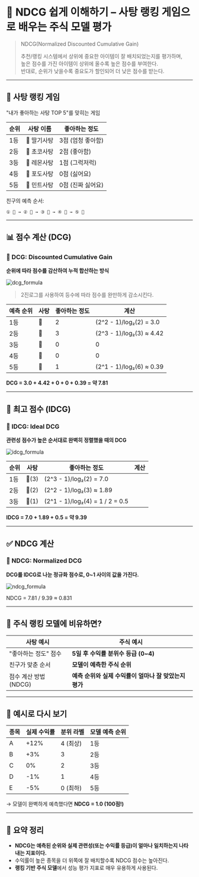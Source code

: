 # 🍭 NDCG 쉽게 이해하기 – 사탕 랭킹 게임으로 배우는 주식 모델 평가
> NDCG(Normalized Discounted Cumulative Gain)
> 
> 추천/랭킹 시스템에서 상위에 중요한 아이템이 잘 배치되었는지를 평가하며,  
> 높은 점수를 가진 아이템이 상위에 올수록 높은 점수를 부여한다.  
> 반대로, 순위가 낮을수록 중요도가 할인되어 더 낮은 점수를 받는다.

---

## 🧒 사탕 랭킹 게임

"내가 좋아하는 사탕 TOP 5"를 맞히는 게임

| 순위 | 사탕 이름 | 좋아하는 정도 |
|------|-----------|----------------|
| 1등 | 🍓 딸기사탕 | 3점 (엄청 좋아함) |
| 2등 | 🍫 초코사탕 | 2점 (좋아함) |
| 3등 | 🍋 레몬사탕 | 1점 (그럭저럭) |
| 4등 | 🍇 포도사탕 | 0점 (싫어요) |
| 5등 | 🍬 민트사탕 | 0점 (진짜 싫어요) |

친구의 예측 순서:
```
① 🍫 → ② 🍓 → ③ 🍇 → ④ 🍬 → ⑤ 🍋
```

---

## 📊 점수 계산 (DCG)

### 🔹 DCG: Discounted Cumulative Gain  
**순위에 따라 점수를 감산하여 누적 합산하는 방식**

![dcg_formula](https://latex.codecogs.com/png.image?\fg{gray}\dpi{100}&space;\text{DCG}_p=\sum_{i=1}^{p}\frac{2^{\text{rel}_i}-1}{\log_2(i+1)})
> 2진로그를 사용하여 등수에 따라 점수를 완만하게 감소시킨다.

| 예측 순위 | 사탕 | 좋아하는 정도 | 계산 |
|-----------|------|----------------|--------|
| 1등       | 🍫   | 2              | (2^2 - 1)/log₂(2) = 3.0 |
| 2등       | 🍓   | 3              | (2^3 - 1)/log₂(3) ≈ 4.42 |
| 3등       | 🍇   | 0              | 0 |
| 4등       | 🍬   | 0              | 0 |
| 5등       | 🍋   | 1              | (2^1 - 1)/log₂(6) ≈ 0.39 |

**DCG = 3.0 + 4.42 + 0 + 0 + 0.39 = 약 7.81**

---

## 🥇 최고 점수 (IDCG)

### 🔹 IDCG: Ideal DCG  
**관련성 점수가 높은 순서대로 완벽히 정렬했을 때의 DCG**

![idcg_formula](https://latex.codecogs.com/png.image?\fg{gray}\dpi{100}&space;\text{IDCG}_p=\text{DCG&space;of&space;ideal&space;ranking})

| 순위 | 사탕 | 좋아하는 정도 | 계산 |
|------|------|----------------|--------|
| 1등  | 🍓(3) | (2^3 - 1)/log₂(2) = 7.0 |
| 2등  | 🍫(2) | (2^2 - 1)/log₂(3) ≈ 1.89 |
| 3등  | 🍋(1) | (2^1 - 1)/log₂(4) = 1 / 2 = 0.5 |

**IDCG = 7.0 + 1.89 + 0.5 = 약 9.39**

---

## ✅ NDCG 계산

### 🔹 NDCG: Normalized DCG  
**DCG를 IDCG로 나눈 정규화 점수로, 0~1 사이의 값을 가진다.**

![ndcg_formula](https://latex.codecogs.com/png.image?\fg{gray}\dpi{100}&space;\text{NDCG}_p=\frac{\text{DCG}_p}{\text{IDCG}_p})

NDCG = 7.81 / 9.39 ≈ 0.831

---

## 🔁 주식 랭킹 모델에 비유하면?

| 사탕 예시 | 주식 예시 |
|-----------|-----------|
| "좋아하는 정도" 점수 | **5일 후 수익률 분위수 등급 (0~4)** |
| 친구가 맞춘 순서     | **모델이 예측한 주식 순위** |
| 점수 계산 방법 (NDCG) | **예측 순위와 실제 수익률이 얼마나 잘 맞았는지 평가** |

---

## 🧠 예시로 다시 보기

| 종목 | 실제 수익률 | 분위 라벨 | 모델 예측 순위 |
|------|--------------|------------|----------------|
| A    | +12%         | 4 (최상)   | 1등             |
| B    | +3%          | 3          | 2등             |
| C    | 0%           | 2          | 3등             |
| D    | -1%          | 1          | 4등             |
| E    | -5%          | 0 (최하)   | 5등             |

→ 모델이 완벽하게 예측했다면 **NDCG = 1.0 (100점!)**

---

## 🧁 요약 정리

- **NDCG는 예측된 순위와 실제 관련성(또는 수익률 등급)이 얼마나 일치하는지 나타내는 지표이다.**
- 수익률이 높은 종목을 더 위쪽에 잘 배치할수록 NDCG 점수는 높아진다.
- **랭킹 기반 주식 모델**에서 성능 평가 지표로 매우 유용하게 사용된다.
